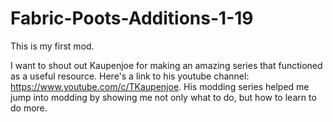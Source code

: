 # Fabric-Poots-Additions-1-19
 
This is my first mod.

I want to shout out Kaupenjoe for making an amazing series that functioned as a useful resource. Here's a link to his youtube channel: https://www.youtube.com/c/TKaupenjoe. His modding series helped me jump into modding by showing me not only what to do, but how to learn to do more.